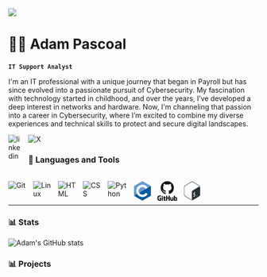 
<img align="center" width=846 src="https://i.pinimg.com/564x/e0/e5/c9/e0e5c9abecbf5e85e4d41364faccdeeb.jpg"  >

# 👨‍💻 Adam Pascoal

**`IT Support Analyst`**

I'm an IT professional with a unique journey that began in Payroll but has since evolved into a passionate pursuit of Cybersecurity. My fascination with technology started in childhood, and over the years, I’ve developed a deep interest in networks and hardware. Now, I'm channeling that passion into a career in Cybersecurity, where I’m excited to combine my diverse experiences and technical skills to protect and secure digital landscapes.

<a href="https://www.linkedin.com/in/adampascoal/">
      <img align="left" alt="linkedin" width="30px" style="padding-right:10px;" src="https://github.com/lifeitech/iconic-resume/blob/master/imgs/linkedin.png?raw=true"/>   
<a href="[https://www.linkedin.com/in/adampascoal/](https://x.com/satsandcats)">
      <img align="left" alt="X" width="30px" style="padding-right:10px;" src="https://i.pinimg.com/564x/b3/ea/ac/b3eaacd7a29063b62d6c3b242032b7fd.jpg"/> 
</a>
<br />

### 🧰 Languages and Tools
<br />
   <img align="left" alt="Git" width="40px" style="padding-right:10px;" src="https://cdn.jsdelivr.net/gh/devicons/devicon/icons/git/git-original.svg" />
   <img align="left" alt="Linux" width="40px" style="padding-right:10px;" src="https://cdn.jsdelivr.net/gh/devicons/devicon/icons/linux/linux-original.svg" />
   <img align="left" alt="HTML" width="40px" style="padding-right:10px;" src="https://cdn.jsdelivr.net/gh/devicons/devicon/icons/html5/html5-plain.svg" />
   <img align="left" alt="CSS" width="40px" style="padding-right:10px;" src="https://cdn.jsdelivr.net/gh/devicons/devicon/icons/css3/css3-plain.svg" />
   <img align="left" alt="Python" width="40px" style="padding-right:10px;" src="https://cdn.jsdelivr.net/gh/devicons/devicon/icons/python/python-plain.svg" />
   <img align="left" alt="C" width="40px" style="padding-right:10px;" src="https://raw.githubusercontent.com/devicons/devicon/6910f0503efdd315c8f9b858234310c06e04d9c0/icons/c/c-original.svg" />
   <img align="left" alt="GitHub" width="40px" style="padding-right:10px;" src="https://raw.githubusercontent.com/devicons/devicon/6910f0503efdd315c8f9b858234310c06e04d9c0/icons/github/github-original-wordmark.svg" />
   <img align="left" alt="Bash" width="40px" style="padding-right:10px;" src="https://raw.githubusercontent.com/devicons/devicon/6910f0503efdd315c8f9b858234310c06e04d9c0/icons/bash/bash-original.svg" />
<br />
<br>

---
### 📊 Stats

![Adam's GitHub stats](https://github-readme-stats.vercel.app/api?username=AdamPascoal&show_icons=true&theme=radical)

<!-- ![GitHub Streak](https://streak-stats.demolab.com?user=ForrestKnight&theme=gruvbox&border_radius=4.5) -->

### 📊 Projects

